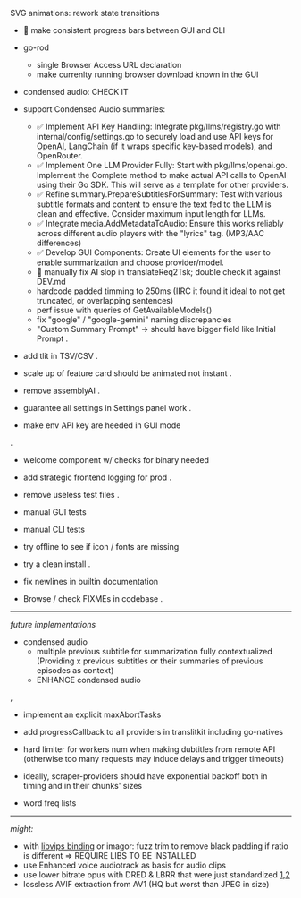SVG animations: rework state transitions

- 🤯 make consistent progress bars between GUI and CLI

- go-rod
  - single Browser Access URL declaration
  - make currenlty running browser download known in the GUI

- condensed audio: CHECK IT

- support Condensed Audio summaries:
  - ✅ Implement API Key Handling: Integrate pkg/llms/registry.go with internal/config/settings.go to securely load and use API keys for OpenAI, LangChain (if it wraps specific key-based models), and OpenRouter.
  - ✅ Implement One LLM Provider Fully: Start with pkg/llms/openai.go. Implement the Complete method to make actual API calls to OpenAI using their Go SDK. This will serve as a template for other providers.
  - ✅ Refine summary.PrepareSubtitlesForSummary: Test with various subtitle formats and content to ensure the text fed to the LLM is clean and effective. Consider maximum input length for LLMs.
  - ✅ Integrate media.AddMetadataToAudio: Ensure this works reliably across different audio players with the "lyrics" tag. (MP3/AAC differences)
  - ✅ Develop GUI Components: Create UI elements for the user to enable summarization and choose provider/model.
  - 🔳 manually fix AI slop in translateReq2Tsk; double check it against DEV.md
  - hardcode padded timming to 250ms (IIRC it found it ideal to not get truncated, or overlapping sentences)
  - perf issue with queries of GetAvailableModels()
  - fix "google" / "google-gemini" naming discrepancies
  - "Custom Summary Prompt" → should have bigger field like Initial Prompt
.

- add tlit in TSV/CSV
.

- scale up of feature card should be animated not instant
.

- remove assemblyAI
.

- guarantee all settings in Settings panel work
.

- make env API key are heeded in GUI mode

.
- welcome component w/ checks for binary needed

- add strategic frontend logging for prod
.

- remove useless test files
.

- manual GUI tests
- manual CLI tests
- try offline to see if icon / fonts are missing

- try a clean install
.

- fix newlines in builtin documentation
- Browse / check FIXMEs in codebase
.





<hr>


*future implementations*

- condensed audio
  - multiple previous subtitle for summarization fully contextualized (Providing x previous subtitles or their summaries of previous episodes as context)
  - ENHANCE condensed audio

,

- implement an explicit maxAbortTasks
- add progressCallback to all providers in translitkit including go-natives

- hard limiter for workers num when making dubtitles from remote API (otherwise too many requests may induce delays and trigger timeouts)
- ideally, scraper-providers should have exponential backoff both in timing and in their chunks' sizes

- word freq lists

<hr>

*might:*

- with [libvips binding](https://github.com/h2non/bimg) or imagor: fuzz trim to remove black padding if ratio is different => REQUIRE LIBS TO BE INSTALLED
- use Enhanced voice audiotrack as basis for audio clips
- use lower bitrate opus with DRED & LBRR that were just standardized [1](https://opus-codec.org/),[2](https://datatracker.ietf.org/doc/draft-ietf-mlcodec-opus-extension/)
- lossless AVIF extraction from AV1 (HQ but worst than JPEG in size)

